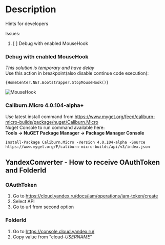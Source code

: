 # Description
Hints for developers

Issues:
1. [ ] Debug with enabled MouseHook

### Debug with enabled MouseHook
*This solution is temporary and have delay* <br/>
Use this action in breakpoint(also disable continue code execution):
```
{HomeCenter.NET.Bootstrapper.StopMouseHook()}
```
![MouseHook](https://github.com/HavenDV/HomeCenter.NET/blob/master/DeveloperReadme/mouse_hook.png)

### Caliburn.Micro 4.0.104-alpha+

Use latest install command from https://www.myget.org/feed/caliburn-micro-builds/package/nuget/Caliburn.Micro  <br/>
Nuget Console to run command available here:  <br/>
**Tools -> NuGET Package Manager -> Package Manager Console**

```
Install-Package Caliburn.Micro -Version 4.0.104-alpha -Source https://www.myget.org/F/caliburn-micro-builds/api/v3/index.json
```

## YandexConverter - How to receive OAuthToken and FolderId
### OAuthToken
1. Go to https://cloud.yandex.ru/docs/iam/operations/iam-token/create
2. Select API
3. Go to url from second option

### FolderId
1. Go to https://console.cloud.yandex.ru/
2. Copy value from "cloud-$USERNAME$"